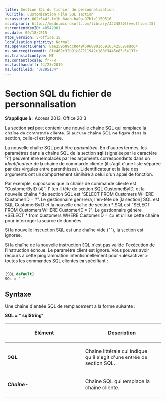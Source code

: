 ```yaml
---
title: Section SQL du fichier de personnalisation
TOCTitle: Customization File SQL section
ms:assetid: 002c544f-fe1b-6aeb-ba9a-97b1e1159516
ms:mtpsurl: https://msdn.microsoft.com/library/JJ248776(v=office.15)
ms:contentKeyID: 48542901
ms.date: 09/18/2015
mtps_version: v=office.15
localization_priority: Normal
ms.openlocfilehash: 8ae259589cc8d4945068901c59105425599edc64
ms.sourcegitcommit: 8fe462c32b91c87911942c188f3445e85a54137c
ms.translationtype: MT
ms.contentlocale: fr-FR
ms.lasthandoff: 04/23/2019
ms.locfileid: "32295134"
---
```

# <a name="customization-file-sql-section"></a>Section SQL du fichier de personnalisation


**S’applique à** : Access 2013, Office 2013

La section **sql** peut contenir une nouvelle chaîne SQL qui remplace la chaîne de commande cliente. Si aucune chaîne SQL ne figure dans la section, celle-ci est ignorée.

La nouvelle chaîne SQL peut être *paramétrée*. En d'autres termes, les paramètres dans la chaîne SQL de la section **sql** (signalée par le caractère '?') peuvent être remplacés par les arguments correspondants dans un *identificateur* de la chaîne de commande cliente (il s'agit d'une liste séparée par des virgules entre parenthèses). L'identificateur et la liste des arguments ont un comportement similaire à celui d'un appel de fonction.

Par exemple, supposons que la chaîne de commande cliente est "CustomerByID (4)", l' \[en-\] tête de section SQL CustomerByID, et la nouvelle chaîne \* de section SQL est "SELECT FROM Customers WHERE CustomerID = ?". Le gestionnaire générera, l'en-tête de \[la section\] SQL est SQL CustomerByID et la nouvelle chaîne de section \* SQL est "SELECT FROM Customers WHERE CustomerID = ?". Le gestionnaire génère «SELECT \* from Customers WHERE CustomerID = 4» et utilise cette chaîne pour interroger la source de données.

Si la nouvelle instruction SQL est une chaîne vide (""), la section est ignorée.

Si la chaîne de la nouvelle instruction SQL n'est pas valide, l'exécution de l'instruction échoue. Le paramètre client est ignoré. Vous pouvez avoir recours à cette programmation intentionnellement pour « désactiver » toutes les commandes SQL clientes en spécifiant :

```sql 
 
[SQL default] 
SQL = " " 
```

## <a name="syntax"></a>Syntaxe

Une chaîne d'entrée SQL de remplacement a la forme suivante :

**SQL = * sqlString***

<table>
<colgroup>
<col style="width: 50%" />
<col style="width: 50%" />
</colgroup>
<thead>
<tr class="header">
<th><p>Élément</p></th>
<th><p>Description</p></th>
</tr>
</thead>
<tbody>
<tr class="odd">
<td><p><strong>SQL</strong></p></td>
<td><p>Chaîne littérale qui indique qu'il s'agit d'une entrée de section SQL.</p></td>
</tr>
<tr class="even">
<td><p><strong><em>Chaîne-</em></strong></p></td>
<td><p>Chaîne SQL qui remplace la chaîne cliente.</p></td>
</tr>
</tbody>
</table>

